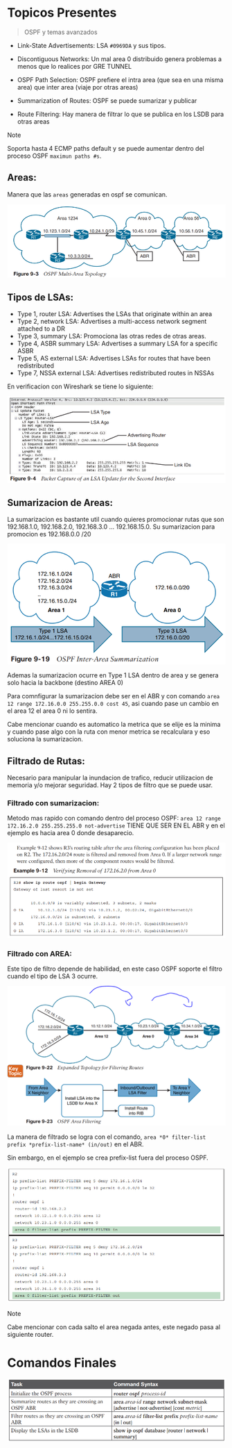 # Topicos Presentes
> OSPF y temas avanzados

* Link-State Advertisements: LSA `#0969DA` y sus tipos.
  
* Discontiguous Networks: Un mal area 0 distribuido genera problemas a menos que lo realices por GRE TUNNEL

* OSPF Path Selection: OSPF prefiere el intra area (que sea en una misma area) que inter area (viaje por otras areas)

* Summarization of Routes: OSPF se puede sumarizar y publicar

* Route Filtering: Hay manera de filtrar lo que se publica en los LSDB para otras areas

> [!NOTE]
> Soporta hasta 4 ECMP paths default y se puede aumentar dentro del proceso OSPF `maximun paths #s`.

## Areas: 
Manera que las `areas` generadas en ospf se comunican.

![Image Alt](https://github.com/Nigelpa74/CCNP-brief/blob/35479f397f5912056e406a0c9b2250337302fe77/Area%20Ospf.png)

## Tipos de LSAs:

- Type 1, router LSA: Advertises the LSAs that originate within an area
- Type 2, network LSA: Advertises a multi-access network segment attached to a DR
- Type 3, summary LSA: Promociona las otras redes de otras areas.
- Type 4, ASBR summary LSA: Advertises a summary LSA for a specific ASBR
- Type 5, AS external LSA: Advertises LSAs for routes that have been redistributed
- Type 7, NSSA external LSA: Advertises redistributed routes in NSSAs

En verificacion con Wireshark se tiene lo siguiente:

![Image Alt](https://github.com/Nigelpa74/CCNP-Brief/blob/ead14c4af8c198126e84c16f1ea5065cbdc7cd8a/9.%20OSPF%20ADVANCED/TRig.PNG)

## Sumarizacion de Areas: 

La sumarizacion es bastante util cuando quieres promocionar rutas que son 192.168.1.0, 192.168.2.0, 192.168.3.0 ... 192.168.15.0. Su sumarizacion para promocion es 192.168.0.0 /20

![Image Alt](https://github.com/Nigelpa74/CCNP-Brief/blob/3edf90946c3009e917077579b2dcde6759cc2fa6/9.%20OSPF%20ADVANCED/suma.PNG)

Ademas la sumarizacion ocurre en Type 1 LSA dentro de area y se genera solo hacia la backbone (destino AREA 0)

Para comnfigurar la sumarizacion debe ser en el ABR y con comando `area 12 range 172.16.0.0 255.255.0.0 cost 45`, asi cuando pase un cambio en el area 12 el area 0 ni lo sentira.

Cabe mencionar cuando es automatico la metrica que se elije es la minima y cuando pase algo con la ruta con menor metrica se recalculara y eso soluciona la sumarizacion.

## Filtrado de Rutas:

Necesario para manipular la inundacion de trafico, reducir utilizacion de memoria y/o mejorar seguridad. Hay 2 tipos de filtro que se puede usar.

### Filtrado con sumarizacion:

Metodo mas rapido con comando dentro del proceso OSPF: `area 12 range 172.16.2.0 255.255.255.0 not-advertise` TIENE QUE SER EN EL ABR y en el ejemplo es hacia area 0 donde desaparecio.

![Image Alt](https://github.com/Nigelpa74/CCNP-Brief/blob/71d55795914e6d0fbe45fdc768d8584720859c1b/9.%20OSPF%20ADVANCED/FILTRADO.PNG)

### Filtrado con AREA:

Este tipo de filtro depende de habilidad, en este caso OSPF soporte el filtro cuando el tipo de LSA 3 ocurre.
 
![Image Alt](https://github.com/Nigelpa74/CCNP-Brief/blob/71d55795914e6d0fbe45fdc768d8584720859c1b/9.%20OSPF%20ADVANCED/filtrado%20area.PNG)

La manera de filtrado se logra con el comando, `area *0* filter-list prefix *prefix-list-name* (in/out)` en el ABR.

Sin embargo, en el ejemplo se crea prefix-list fuera del proceso OSPF.

![Image Alt](https://github.com/Nigelpa74/CCNP-Brief/blob/71d55795914e6d0fbe45fdc768d8584720859c1b/9.%20OSPF%20ADVANCED/filtrado%20area%20re.PNG)

> [!NOTE]
> Cabe mencionar con cada salto el area negada antes, este negado pasa al siguiente router.

# Comandos Finales

![Image Alt](https://github.com/Nigelpa74/CCNP-Brief/blob/52146393c32170344fc278ad45b5b2b511c86199/9.%20OSPF%20ADVANCED/comandos.PNG)
